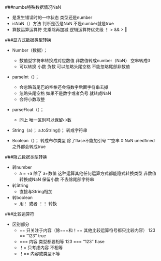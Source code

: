 ###numbe特殊数据情况NaN
* 是发生错误时的一中状态 类型还是number
* isNaN（）方法 判断是否是NaN 不是number就是true
* 算数运算运算符 先乘除再加减 逻辑运算符优先级 ！ > && > ||

###显方式数据类型转换
* Number（数据）；
	* 数值型字符串转换成对应数值 非数值转成number（NaN） 空串转成0
	* 可以转换 小数 负数 可以忽略头尾空格 不能忽略尾部非数值
* parseInt（）；
	* 会忽略首尾巴的空格还会将数字后面字符串去掉
	* 忽略头尾空格 如果不是数字或者负号 就转成NaN
	* 会将小数取整

* parseFloat（）；
	* 同上 唯一区别可以保留小数

* String（a）；  a.toString()； 转成字符串 

* Boolean（）； 转成布尔类型 除了flase不能加引号 “”空串  0  NaN unedfined之外都会转成true


###隐式数据类型转换
* 转number 
	* a = +a 除了 a+数值 这种运算其他任何运算方式都能隐式转换类型 非数值转换成NaN 保留小数 不去除尾部字符串
* 转String 
	* 直接与String相加
* 转boolean
	* 用！ 或者 ！！ 转换


###比较运算符
* 区别部分
	* == 只关注于内容（除===和！== 其他比较运算符号都只比较内容） 123 == “123” true
	* === 内容 类型都要相等 123 === “123” flase
	* ！= 只考虑内容 不相等
	* ！== 内容或类型不等

